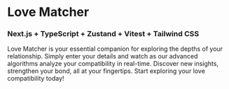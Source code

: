 # Love Matcher

### Next.js + TypeScript + Zustand + Vitest + Tailwind CSS

Love Matcher is your essential companion for exploring the depths of your relationship. Simply enter your details and watch as our advanced algorithms analyze your compatibility in real-time. Discover new insights, strengthen your bond, all at your fingertips. Start exploring your love compatibility today!
